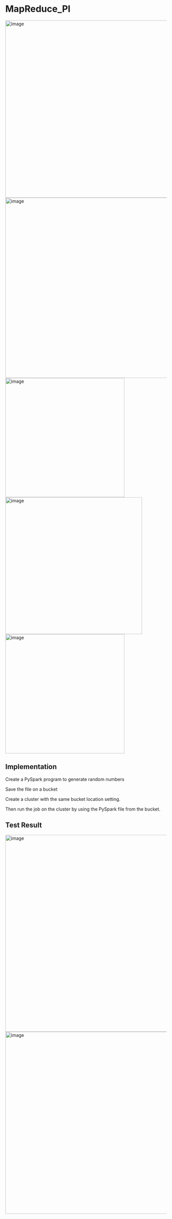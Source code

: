 # MapReduce_PI
<img width="553" alt="image" src="https://github.com/ssewit/MapReduce_PI/assets/105317921/bb1db023-c4d0-4772-b1cf-dbb87b606324">
<img width="562" alt="image" src="https://github.com/ssewit/MapReduce_PI/assets/105317921/6712f327-c45c-4b56-b846-ec52eebd2644">
<img width="372" alt="image" src="https://github.com/ssewit/MapReduce_PI/assets/105317921/babb7bcf-af91-4a50-8be3-6431418d170d">
<img width="427" alt="image" src="https://github.com/ssewit/MapReduce_PI/assets/105317921/152920f7-cc66-4cc3-8848-9b11fbd9a301">
<img width="372" alt="image" src="https://github.com/ssewit/MapReduce_PI/assets/105317921/46bf807a-3d7d-4999-b642-9f15c8023810">


## Implementation

Create a PySpark program to generate random numbers

Save the file on a bucket

Create a cluster with the same bucket location setting.

Then run the job on the cluster by using the PySpark file from the bucket. 


## Test Result

<img width="614" alt="image" src="https://github.com/user-attachments/assets/33ff1ba7-270d-4569-8513-fe1af8735953">


<img width="568" alt="image" src="https://github.com/user-attachments/assets/e1cbad1a-1bdc-4458-afc7-8ad5b6f48a7e">

